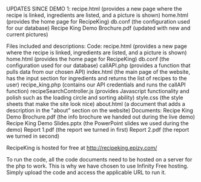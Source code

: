 UPDATES SINCE DEMO 1:
		recipe.html (provides a new page where the recipe is linked, ingredients are listed, and a picture is shown)
		home.html (provides the home page for RecipeKing)
		db.conf (the configuration used for our database)
		Recipe King Demo Brochure.pdf (updated with new and current pictures)


Files included and descriptions:
	Code:
		recipe.html (provides a new page where the recipe is linked, ingredients are listed, and a picture is shown)
		home.html (provides the home page for RecipeKing)
		db.conf (the configuration used for our database)
		callAPI.php (provides a function that pulls data from our chosen API)
		index.html (the main page of the website, has the input section for ingredients and returns the list of recipes to the user)
		recipe_king.php (contains our API credentials and runs the callAPI function)
		recipeSearchController.js (provides Javascript functionality and polish such as the loading circle and sorting ability)
		style.css (the style sheets that make the site look nice)
		about.html (a document that adds a description in the "about" section on the website)
	Documents:
		Recipe King Demo Brochure.pdf (the info brochure we handed out during the live demo)
		Recipe King Demo Slides.pptx (the PowerPoint slides we used during the demo)
		Report 1.pdf (the report we turned in first)
		Report 2.pdf (the report we turned in second)

RecipeKing is hosted for free at http://recipeking.epizy.com/

To run the code, all the code documents need to be hosted on a server for the php to work. This is why we have chosen to use Infinity Free hosting. Simply upload the code and access the applicable URL to run it.
		